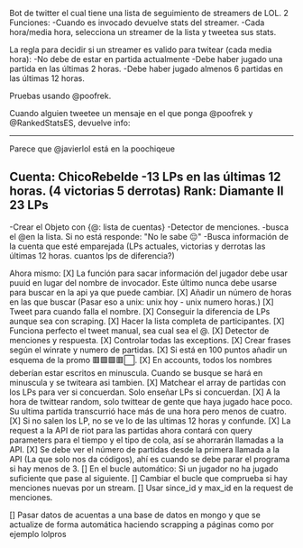 Bot de twitter el cual tiene una lista de seguimiento de streamers de LOL.
2 Funciones:
  -Cuando es invocado devuelve stats del streamer.
  -Cada hora/media hora, selecciona un streamer de la lista y tweetea sus stats.

La regla para decidir si un streamer es valido para twitear (cada media hora):
-No debe de estar en partida actualmente
-Debe haber jugado una partida en las últimas 2 horas.
-Debe haber jugado almenos 6 partidas en las últimas 12 horas.


Pruebas usando @poofrek.

Cuando alguien tweetee un mensaje en el que ponga @poofrek y @RankedStatsES, devuelve info:

--------------------------------------------------------
Parece que @javierlol está en la poochiqeue

Cuenta: ChicoRebelde
-13 LPs en las últimas 12 horas. 
(4 victorias 5 derrotas)
Rank: Diamante II 23 LPs
---------------------------------------------------------

-Crear el Objeto con {@: lista de cuentas}
-Detector de menciones.
-busca el @en la lista. Si no está responde: "No le sabe 😔"
-Busca información de la cuenta que esté emparejada (LPs actuales, victorias y derrotas las últimas 12 horas. cuantos lps de diferencia?)

Ahora mismo:
[X] La función para sacar información del jugador debe usar puuid en lugar del nombre de invocador. Este último nunca debe usarse para buscar en la api ya que puede cambiar.
[X] Añadir un número de horas en las que buscar (Pasar eso a unix: unix hoy - unix numero horas.)
[X] Tweet para cuando falla el nombre.
[X] Conseguir la diferencia de LPs aunque sea con scraping.
[X] Hacer la lista completa de participantes.
[X] Funciona perfecto el tweet manual, sea cual sea el @.
[X] Detector de menciones y respuesta.
[X] Controlar todas las exceptions.
[X] Crear frases según el winrate y numero de partidas. 
[X] Si está en 100 puntos añadir un esquema de la promo 🟥🟩🟩🟥⬜.
[X] En accounts, todos los nombres deberían estar escritos en minuscula. Cuando se busque se hará en minuscula y se twiteara asi tambien.
[X] Matchear el array de partidas con los LPs para ver si concuerdan. Solo enseñar LPs si concuerdan.
[X]  A la hora de twittear random, solo twittear de gente que haya jugado hace poco. Su ultima partida transcurrió hace más de una hora pero menos de cuatro.
[X] Si no salen los LP, no se ve lo de las ultimas 12 horas y confunde.
[X] La request a la API de riot para las partidas ahora contará con query parameters para el tiempo y el tipo de cola, así se ahorrarán llamadas a la API.
[X] Se debe ver el número de partidas desde la primera llamada a la API (La que solo nos da códigos), ahí es cuando se debe parar el programa si hay menos de 3.
[] En el bucle automático: Si un jugador no ha jugado suficiente que pase al siguiente.
[] Cambiar el bucle que comprueba si hay menciones nuevas por un stream. 
[] Usar since_id y max_id en la request de menciones.


[] Pasar datos de acuentas a una base de datos en mongo y que se actualize de forma automática haciendo scrapping a páginas como por ejemplo lolpros